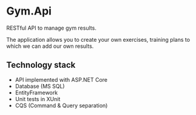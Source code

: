 # Gym.Api

RESTful API to manage gym results.

The application allows you to create your own exercises, training plans to which we can add our own results.

**Technology stack**
----------------
- API implemented with ASP.NET Core
- Database (MS SQL)
- EntityFramework
- Unit tests in XUnit
- CQS (Command & Query separation)
